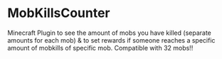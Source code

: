 # MobKillsCounter
Minecraft Plugin to see the amount of mobs you have killed (separate amounts for each mob) & to set rewards if someone reaches a specific amount of mobkills of specific mob. Compatible with 32 mobs!!
